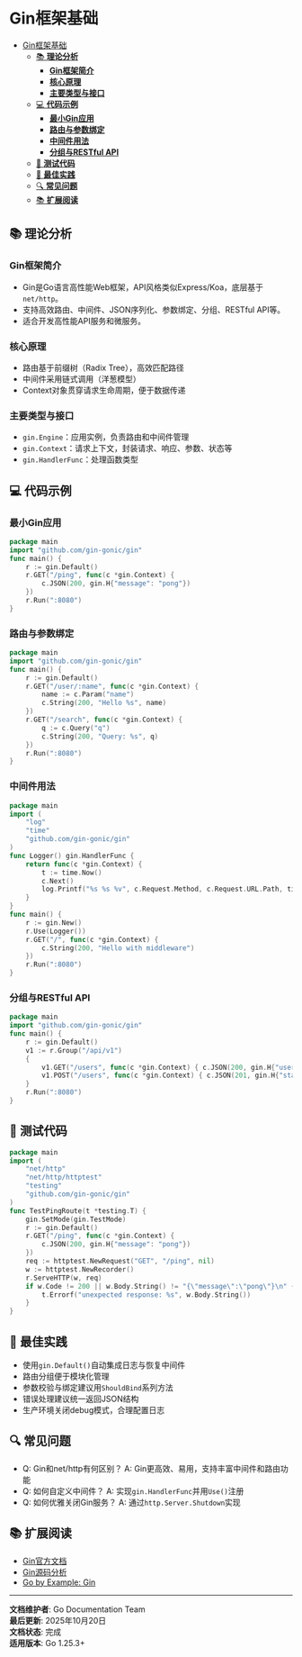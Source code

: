 ﻿# Gin框架基础

<!-- TOC START -->
- [Gin框架基础](#gin框架基础)
  - [📚 **理论分析**](#-理论分析)
    - [**Gin框架简介**](#gin框架简介)
    - [**核心原理**](#核心原理)
    - [**主要类型与接口**](#主要类型与接口)
  - [💻 **代码示例**](#-代码示例)
    - [**最小Gin应用**](#最小gin应用)
    - [**路由与参数绑定**](#路由与参数绑定)
    - [**中间件用法**](#中间件用法)
    - [**分组与RESTful API**](#分组与restful-api)
  - [🧪 **测试代码**](#-测试代码)
  - [🎯 **最佳实践**](#-最佳实践)
  - [🔍 **常见问题**](#-常见问题)
  - [📚 **扩展阅读**](#-扩展阅读)
<!-- TOC END -->

## 📚 **理论分析**

### **Gin框架简介**

- Gin是Go语言高性能Web框架，API风格类似Express/Koa，底层基于`net/http`。
- 支持高效路由、中间件、JSON序列化、参数绑定、分组、RESTful API等。
- 适合开发高性能API服务和微服务。

### **核心原理**

- 路由基于前缀树（Radix Tree），高效匹配路径
- 中间件采用链式调用（洋葱模型）
- Context对象贯穿请求生命周期，便于数据传递

### **主要类型与接口**

- `gin.Engine`：应用实例，负责路由和中间件管理
- `gin.Context`：请求上下文，封装请求、响应、参数、状态等
- `gin.HandlerFunc`：处理函数类型

## 💻 **代码示例**

### **最小Gin应用**

```go
package main
import "github.com/gin-gonic/gin"
func main() {
    r := gin.Default()
    r.GET("/ping", func(c *gin.Context) {
        c.JSON(200, gin.H{"message": "pong"})
    })
    r.Run(":8080")
}

```

### **路由与参数绑定**

```go
package main
import "github.com/gin-gonic/gin"
func main() {
    r := gin.Default()
    r.GET("/user/:name", func(c *gin.Context) {
        name := c.Param("name")
        c.String(200, "Hello %s", name)
    })
    r.GET("/search", func(c *gin.Context) {
        q := c.Query("q")
        c.String(200, "Query: %s", q)
    })
    r.Run(":8080")
}

```

### **中间件用法**

```go
package main
import (
    "log"
    "time"
    "github.com/gin-gonic/gin"
)
func Logger() gin.HandlerFunc {
    return func(c *gin.Context) {
        t := time.Now()
        c.Next()
        log.Printf("%s %s %v", c.Request.Method, c.Request.URL.Path, time.Since(t))
    }
}
func main() {
    r := gin.New()
    r.Use(Logger())
    r.GET("/", func(c *gin.Context) {
        c.String(200, "Hello with middleware")
    })
    r.Run(":8080")
}

```

### **分组与RESTful API**

```go
package main
import "github.com/gin-gonic/gin"
func main() {
    r := gin.Default()
    v1 := r.Group("/api/v1")
    {
        v1.GET("/users", func(c *gin.Context) { c.JSON(200, gin.H{"users": []string{"Alice", "Bob"}}) })
        v1.POST("/users", func(c *gin.Context) { c.JSON(201, gin.H{"status": "created"}) })
    }
    r.Run(":8080")
}

```

## 🧪 **测试代码**

```go
package main
import (
    "net/http"
    "net/http/httptest"
    "testing"
    "github.com/gin-gonic/gin"
)
func TestPingRoute(t *testing.T) {
    gin.SetMode(gin.TestMode)
    r := gin.Default()
    r.GET("/ping", func(c *gin.Context) {
        c.JSON(200, gin.H{"message": "pong"})
    })
    req := httptest.NewRequest("GET", "/ping", nil)
    w := httptest.NewRecorder()
    r.ServeHTTP(w, req)
    if w.Code != 200 || w.Body.String() != "{\"message\":\"pong\"}\n" {
        t.Errorf("unexpected response: %s", w.Body.String())
    }
}

```

## 🎯 **最佳实践**

- 使用`gin.Default()`自动集成日志与恢复中间件
- 路由分组便于模块化管理
- 参数校验与绑定建议用`ShouldBind`系列方法
- 错误处理建议统一返回JSON结构
- 生产环境关闭debug模式，合理配置日志

## 🔍 **常见问题**

- Q: Gin和net/http有何区别？
  A: Gin更高效、易用，支持丰富中间件和路由功能
- Q: 如何自定义中间件？
  A: 实现`gin.HandlerFunc`并用`Use()`注册
- Q: 如何优雅关闭Gin服务？
  A: 通过`http.Server.Shutdown`实现

## 📚 **扩展阅读**

- [Gin官方文档](https://gin-gonic.com/docs/)
- [Gin源码分析](https://github.com/gin-gonic/gin)
- [Go by Example: Gin](https://gobyexample.com/gin)

---

**文档维护者**: Go Documentation Team  
**最后更新**: 2025年10月20日  
**文档状态**: 完成  
**适用版本**: Go 1.25.3+
